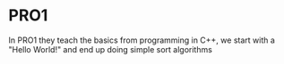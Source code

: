 # PRO1
In PRO1 they teach the basics from programming in C++, we start with a "Hello World!" and end up doing simple sort algorithms